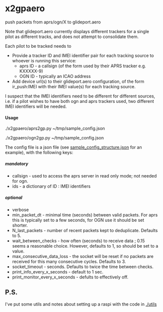 # x2gpaero
push packets from aprs/ogn/X to glideport.aero

Note that glideport.aero currently displays different trackers for a single pilot as different tracks, and does not attempt to consolidate them.

Each pilot to be tracked needs to 
* Provide a tracker ID and IMEI identifier pair for each tracking source to whoever is running this service:
	* aprs ID - a callsign (of the form used by their APRS tracker e.g. KXXXXX-9)
	* OGN ID - typically an ICAO address
* Add device url(s) to their glideport.aero configuration, of the form ir_push:IMEI with their IMEI value(s) for each tracking source.

I suspect that the IMEI identifiers need to be different for different sources, i.e. if a pilot wishes to have both ogn and aprs trackers used, two different IMEI identifiers will be needed.

#### Usage

./x2gpaero/aprs2gp.py ~/tmp/sample_config.json

./x2gpaero/ogn2gp.py ~/tmp/sample_config.json


The config file is a json file (see [sample_config_structure.json](./sample_config_structure.json) for an example), with the following keys:
##### mandatory
* callsign - used to access the aprs server in read only mode; not needed for ogn.
* ids - a dictionary of ID : IMEI identifiers

##### optional
* verbose
* min_packet_dt - minimal time (seconds) between valid packets. For aprs this is typically set to a few seconds, for OGN use it should be set shorter.
* N_last_packets - number of recent packets kept to deduplicate. Defaults to 5.
* wait_between_checks - how often (seconds) to receive data ; 0.15 seems a reasonable choice. However, defaults to 1, so should be set to a value.
* max_consecutive_data_loss - the socket will be reset if no packets are received for this many consecutive cycles. Defaults to 3.
* socket_timeout - seconds. Defaults to twice the time between checks.
* print_info_every_x_seconds -  default to 1 sec.
* print_monitor_every_x_seconds  - defults to effectively off.


## P.S.
I've put some utils and notes about setting up a raspi with the code in  [./utils](./utils)
